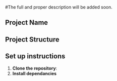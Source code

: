 #The full and proper description will be added soon.

## Project Name

## Project Structure

## Set up instructions

1. **Clone the repository**:
2. **Install dependancies**

